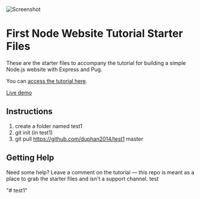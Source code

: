 ![Screenshot](https://res.cloudinary.com/turnup/image/upload/v1526512881/homepage-cards.png)

# First Node Website Tutorial Starter Files

These are the starter files to accompany the tutorial for building a simple Node.js website with Express and Pug.

You can [access the tutorial here](https://freshman.tech/learn-node).

[Live demo](https://freshman-node.herokuapp.com/)

## Instructions
1. create a folder named test1
2. git init (in test1)
3. git pull https://github.com/duphan2014/test1 master

## Getting Help

Need some help? Leave a comment on the tutorial — this repo is meant as a place to grab the starter files and isn't a support channel.
test

"# test1" 
